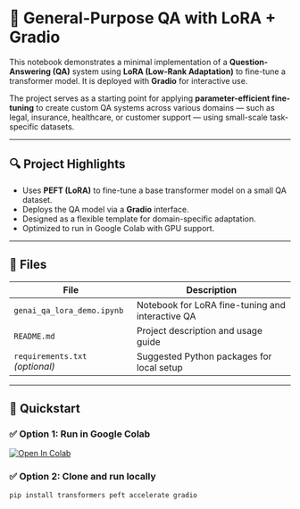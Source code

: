 # 🧠 General-Purpose QA with LoRA + Gradio

This notebook demonstrates a minimal implementation of a **Question-Answering (QA)** system using **LoRA (Low-Rank Adaptation)** to fine-tune a transformer model. It is deployed with **Gradio** for interactive use.

The project serves as a starting point for applying **parameter-efficient fine-tuning** to create custom QA systems across various domains — such as legal, insurance, healthcare, or customer support — using small-scale task-specific datasets.

---

## 🔍 Project Highlights

- Uses **PEFT (LoRA)** to fine-tune a base transformer model on a small QA dataset.
- Deploys the QA model via a **Gradio** interface.
- Designed as a flexible template for domain-specific adaptation.
- Optimized to run in Google Colab with GPU support.

---

## 📁 Files

| File | Description |
|------|-------------|
| `genai_qa_lora_demo.ipynb` | Notebook for LoRA fine-tuning and interactive QA |
| `README.md` | Project description and usage guide |
| `requirements.txt` *(optional)* | Suggested Python packages for local setup |

---

## 🚀 Quickstart

### ✅ Option 1: Run in Google Colab

[![Open In Colab](https://colab.research.google.com/assets/colab-badge.svg)](https://colab.research.google.com/github/YOUR_USERNAME/YOUR_REPO/blob/main/genai_qa_lora_demo.ipynb)

### ✅ Option 2: Clone and run locally

```bash
pip install transformers peft accelerate gradio

